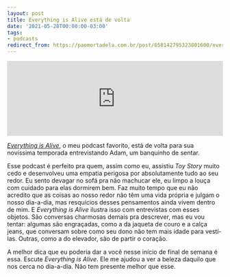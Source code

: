 ```yaml
---
layout: post
title: Everything is Alive está de volta
date: '2021-05-28T00:00:00-03:00'
tags:
- podcasts
redirect_from: https://paomortadela.com.br/post/658142795323801600/everything-is-alive-est%C3%A1-de-volta
---
```

<iframe allow="autoplay *; encrypted-media *; fullscreen *" style="width:100%;max-width:660px;overflow:hidden;background:transparent;" class="full-width" sandbox="allow-forms allow-popups allow-same-origin allow-scripts allow-storage-access-by-user-activation allow-top-navigation-by-user-activation" src="https://embed.podcasts.apple.com/br/podcast/adam-stool/id1388419519?i=1000523361949" loading="lazy" height="175" frameborder="0"></iframe>

[_Everything is Alive_](https://www.everythingisalive.com/), o meu podcast favorito, está de volta para sua novíssima temporada entrevistando Adam, um banquinho de sentar.

Esse podcast é perfeito pra quem, assim como eu, assistiu _Toy Story_ muito cedo e desenvolveu uma empatia perigosa por absolutamente tudo ao seu redor. Eu sento devagar no sofá pra não machucar ele, eu limpo a louça com cuidado para elas dormirem bem. Faz muito tempo que eu não acredito que as coisas ao nosso redor não têm uma vida própria e julgam o nosso dia-a-dia, mas resquícios desses pensamentos ainda vivem dentro de mim. E _Everything is Alive_ ilustra isso com entrevistas com esses objetos. São conversas charmosas demais pra descrever, mas eu vou tentar: algumas são engraçadas, como a da jaqueta de couro e a calça jeans, que conversam sobre como seu dono não tem mais idade para vestí-las. Outras, como a do elevador, são de partir o coração.

A melhor dica que eu poderia dar a você nesse início de final de semana é essa. Escute _Everything is Alive_. Ele me ajudou a ver a beleza daquilo que nos cerca no dia-a-dia. Não tem presente melhor que esse.

